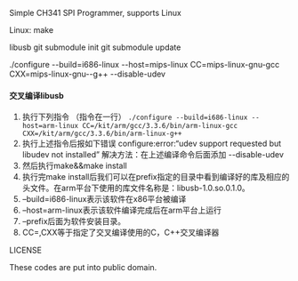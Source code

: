 
Simple CH341 SPI Programmer, supports  Linux

Linux:
	make

libusb
git submodule init
git submodule update

./configure --build=i686-linux --host=mips-linux CC=mips-linux-gnu-gcc CXX=mips-linux-gnu--g++ --disable-udev

#### 交叉编译libusb #### 
1. 执行下列指令 （指令在一行）
`./configure --build=i686-linux --host=arm-linux CC=/kit/arm/gcc/3.3.6/bin/arm-linux-gcc CXX=/kit/arm/gcc/3.3.6/bin/arm-linux-g++`
2. 执行上述指令后报如下错误 
configure:error:“udev support requested but libudev not installed” 
解决方法：在上述编译命令后面添加 --disable-udev
3. 然后执行make&&make install
4. 执行完make install后我们可以在prefix指定的目录中看到编译好的库及相应的头文件。在arm平台下使用的库文件名称是：libusb-1.0.so.0.1.0。
5. –build=i686-linux表示该软件在x86平台被编译
6. –host=arm-linux表示该软件编译完成后在arm平台上运行
7. –prefix后面为软件安装目录。
8. CC=,CXX等于指定了交叉编译使用的C，C++交叉编译器


LICENSE

These codes are put into public domain.

